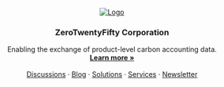 <!-- PROJECT LOGO -->
<p align="center">
  <a href="https://github.com/ZeroTwentyFifty">
   <img src="https://github.com/user-attachments/assets/6eccfbd1-429b-48b7-a4e6-b721e537fc84" alt="Logo">
  </a>

  <h3 align="center">ZeroTwentyFifty Corporation</h3>

  <p align="center">
    Enabling the exchange of product-level carbon accounting data.
    <br />
    <a href="https://www.zerotwentyfifty.com"><strong>Learn more »</strong></a>
    <br />
    <br />
    <a href="https://github.com/orgs/ZeroTwentyFifty/discussions">Discussions</a>
    ·
    <a href="https://www.zerotwentyfifty.com/blog">Blog</a>
    ·
    <a href="https://www.zerotwentyfifty.com/solutions">Solutions</a>
    ·
    <a href="https://www.zerotwentyfifty.com/services">Services</a>
    ·
    <a href="https://mailchi.mp/zerotwentyfifty.com/newsletter">Newsletter</a>
<!--     · -->
<!--     <a href="https://github.com/ZeroTwentyFifty/ZeroTwentyFifty/issues">Issues</a>
    https://mailchi.mp/zerotwentyfifty.com/newsletter
    ·
    <a href="https://www.zerotwentyfifty.com/roadmap">Roadmap</a> -->
  </p>
</p>
